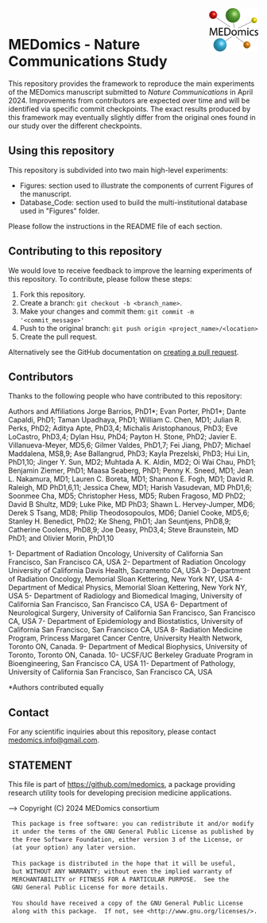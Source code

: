 <img src="logo/LOGO_3D_WHITE_Background.png" width="100" align="right" align="top" >
<br />

# MEDomics - Nature Communications Study

This repository provides the framework to reproduce the main experiments of the MEDomics manuscript submitted to <em>Nature Communications</em> in April 2024. Improvements from contributors are expected over time and will be identified via specific commit checkpoints. The exact results produced by this framework may eventually slightly differ from the original ones found in our study over the different checkpoints. 

## Using this repository

This repository is subdivided into two main high-level experiments:
* Figures: section used to illustrate the components of current Figures of the manuscript. 
* Database_Code: section used to build the multi-institutional database used in "Figures" folder.

Please follow the instructions in the README file of each section. 

## Contributing to this repository

We would love to receive feedback to improve the learning experiments of this repository. To contribute, please follow these steps:

1. Fork this repository.
2. Create a branch: `git checkout -b <branch_name>`.
3. Make your changes and commit them: `git commit -m '<commit_message>'`
4. Push to the original branch: `git push origin <project_name>/<location>`
5. Create the pull request.

Alternatively see the GitHub documentation on [creating a pull request](https://help.github.com/en/github/collaborating-with-issues-and-pull-requests/creating-a-pull-request).

## Contributors

Thanks to the following people who have contributed to this repository:

Authors and Affiliations
Jorge Barrios, PhD1*; Evan Porter, PhD1*; Dante Capaldi, PhD1; Taman Upadhaya, PhD1; William C. Chen, MD1; Julian R. Perks, PhD2; Aditya Apte, PhD3,4; Michalis Aristophanous, PhD3; Eve LoCastro, PhD3,4; Dylan Hsu, PhD4; Payton H. Stone, PhD2; Javier E. Villanueva-Meyer, MD5,6; Gilmer Valdes, PhD1,7; Fei Jiang, PhD7; Michael Maddalena, MS8,9; Ase Ballangrud, PhD3; Kayla Prezelski, PhD3; Hui Lin, PhD1,10; Jinger Y. Sun, MD2; Muhtada A. K. Aldin, MD2; Oi Wai Chau, PhD1; Benjamin Ziemer, PhD1; Maasa Seaberg, PhD1; Penny K. Sneed, MD1; Jean L. Nakamura, MD1; Lauren C. Boreta, MD1; Shannon E. Fogh, MD1; David R. Raleigh, MD PhD1,6,11; Jessica Chew, MD1; Harish Vasudevan, MD PhD1,6; Soonmee Cha, MD5; Christopher Hess, MD5; Ruben Fragoso, MD PhD2; David B Shultz, MD9; Luke Pike, MD PhD3; Shawn L. Hervey-Jumper, MD6; Derek S Tsang, MD8; Philip Theodosopoulos, MD6; Daniel Cooke, MD5,6; Stanley H. Benedict, PhD2; Ke Sheng, PhD1; Jan Seuntjens, PhD8,9; Catherine Coolens, PhD8,9; Joe Deasy, PhD3,4; Steve Braunstein, MD PhD1; and Olivier Morin, PhD1,10

1-	Department of Radiation Oncology, University of California San Francisco, San Francisco CA, USA
2-	Department of Radiation Oncology University of California Davis Health, Sacramento CA, USA
3-	Department of Radiation Oncology, Memorial Sloan Kettering, New York NY, USA
4-	Department of Medical Physics, Memorial Sloan Kettering, New York NY, USA
5-	Department of Radiology and Biomedical Imaging, University of California San Francisco, San Francisco CA, USA
6-	Department of Neurological Surgery, University of California San Francisco, San Francisco CA, USA
7-	Department of Epidemiology and Biostatistics, University of California San Francisco, San Francisco CA, USA
8-	Radiation Medicine Program, Princess Margaret Cancer Centre, University Health Network, Toronto ON, Canada. 
9-	Department of Medical Biophysics, University of Toronto, Toronto ON, Canada.
10-	UCSF/UC Berkeley Graduate Program in Bioengineering, San Francisco CA, USA
11-	Department of Pathology, University of California San Francisco, San Francisco CA, USA

*Authors contributed equally

## Contact

For any scientific inquiries about this repository, please contact <medomics.info@gmail.com>.

## STATEMENT

 This file is part of <https://github.com/medomics>, a package providing research utility tools for developing precision medicine applications. 
 
 --> Copyright (C) 2024  MEDomics consortium

     This package is free software: you can redistribute it and/or modify
     it under the terms of the GNU General Public License as published by
     the Free Software Foundation, either version 3 of the License, or
     (at your option) any later version.

     This package is distributed in the hope that it will be useful,
     but WITHOUT ANY WARRANTY; without even the implied warranty of
     MERCHANTABILITY or FITNESS FOR A PARTICULAR PURPOSE.  See the
     GNU General Public License for more details.
 
     You should have received a copy of the GNU General Public License
     along with this package.  If not, see <http://www.gnu.org/licenses/>.

